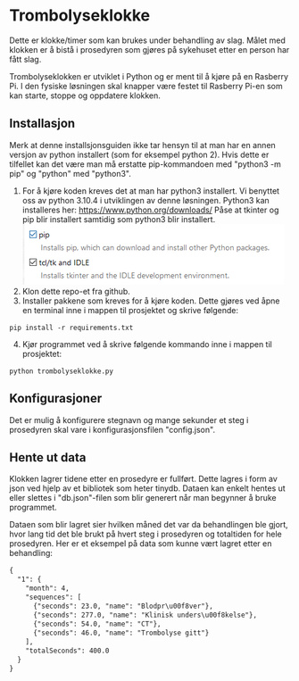 # Trombolyseklokke
Dette er klokke/timer som kan brukes under behandling av slag. Målet med klokken er å bistå i prosedyren som gjøres på sykehuset etter en person har fått slag.

Trombolyseklokken er utviklet i Python og er ment til å kjøre på en Rasberry Pi. I den fysiske løsningen skal knapper være festet til Rasberry Pi-en som kan starte, stoppe og oppdatere klokken.

## Installasjon
Merk at denne installsjonsguiden ikke tar hensyn til at man har en annen versjon av python installert (som for eksempel python 2). Hvis dette er tilfellet kan det være man må erstatte pip-kommandoen med "python3 -m pip" og "python" med "python3".
1. For å kjøre koden kreves det at man har python3 installert. Vi benyttet oss av python 3.10.4 i utviklingen av denne løsningen. Python3 kan installeres her: https://www.python.org/downloads/
Påse at tkinter og pip blir installert samtidig som python3 blir installert.
![pip og tkinter markert i installasjonen av python3](/installasjonsbilde.png)
2. Klon dette repo-et fra github.
3. Installer pakkene som kreves for å kjøre koden. Dette gjøres ved åpne en terminal inne i mappen til prosjektet og skrive følgende:
```
pip install -r requirements.txt
```
4. Kjør programmet ved å skrive følgende kommando inne i mappen til prosjektet:
```
python trombolyseklokke.py
```

## Konfigurasjoner
Det er mulig å konfigurere stegnavn og mange sekunder et steg i prosedyren skal vare i konfigurasjonsfilen "config.json".

## Hente ut data
Klokken lagrer tidene etter en prosedyre er fullført. Dette lagres i form av json ved hjelp av et bibliotek som heter tinydb. Dataen kan enkelt hentes ut eller slettes i "db.json"-filen som blir generert når man begynner å bruke programmet.

Dataen som blir lagret sier hvilken måned det var da behandlingen ble gjort, hvor lang tid det ble brukt på hvert steg i prosedyren og totaltiden for hele prosedyren. Her er et eksempel på data som kunne vært lagret etter en behandling:
```
{
  "1": {
    "month": 4,
	"sequences": [
	  {"seconds": 23.0, "name": "Blodpr\u00f8ver"},
	  {"seconds": 277.0, "name": "Klinisk unders\u00f8kelse"},
	  {"seconds": 54.0, "name": "CT"},
	  {"seconds": 46.0, "name": "Trombolyse gitt"}
	],
	"totalSeconds": 400.0
  }
}
```
